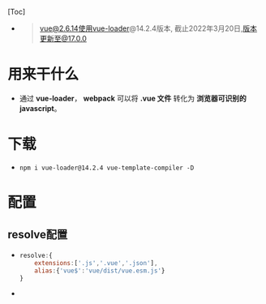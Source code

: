 [Toc]

- >  vue@2.6.14使用vue-loader@14.2.4版本, 截止2022年3月20日,版本更新至@17.0.0

 # 用来干什么

- 通过 **vue-loader**， **webpack** 可以将 **.vue 文件** 转化为 **浏览器可识别的javascript**。

# 下载

- `npm i vue-loader@14.2.4 vue-template-compiler -D`

# 配置

## resolve配置

- ```js
  resolve:{
      extensions:['.js','.vue','.json'],
      alias:{'vue$':'vue/dist/vue.esm.js'}
  }
  ```

- 